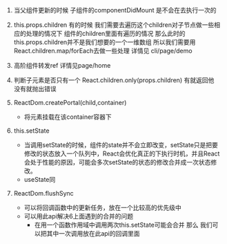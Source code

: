 1. 当父组件更新的时候 子组件的componentDidMount 是不会在去执行一次的

2. this.props.children  有的时候 我们需要去遍历这个children对子节点做一些相应的处理的情况下  组件的children里面有遍历的情况 那么此时的this.props.children并不是我们想要的一个一维数组 所以我们需要用React.children.map/forEach去做一些处理  详情见 cli/page/demo

3. 高阶组件转发ref  详情见page/home

4. 判断子元素是否只有一个 React.children.only(props.children)  有就返回他 没有就抛出错误

5. ReactDom.createPortal(child,container)
    - 将元素挂载在该container容器下

6. this.setState
    - 当调用setState的时候，组件的state并不会立即改变，setState只是把要修改的状态放入一个队列中，React会优化真正的下执行时机，并且React会处于性能的原因，可能会多次setState的状态的修改合并成一次状态修改。
    - useState同

7. ReactDom.flushSync
    - 可以将回调函数中的更新任务，放在一个比较高的优先级中
    - 可以用此api解决6上面遇到的合并的问题
        - 在用一个函数作用域中调用两次this.setState可能会合并 那么 我们可以把其中一次调用放在此api的回调里面
    